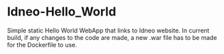 # Idneo-Hello_World
Simple static Hello World WebApp that links to Idneo website.
In current build, if any changes to the code are made, a new .war file has to be made for the Dockerfile to use. 
